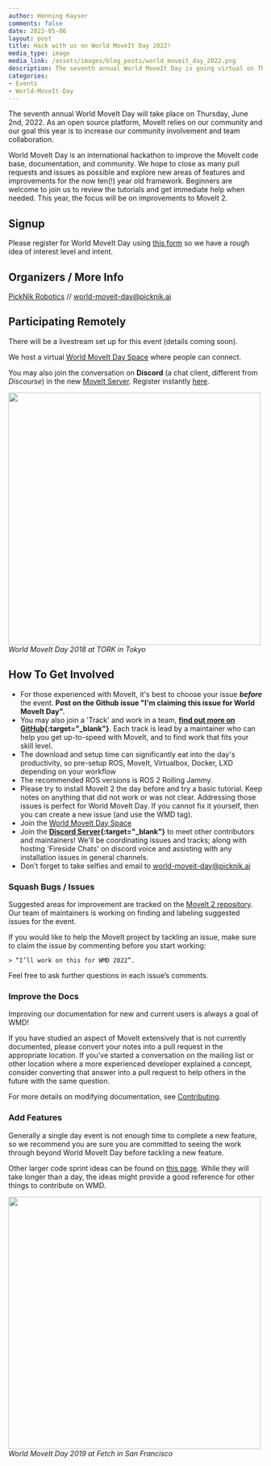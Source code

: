 ```yaml
---
author: Henning Kayser
comments: false
date: 2022-05-06
layout: post
title: Hack with us on World MoveIt Day 2022!
media_type: image
media_link: /assets/images/blog_posts/world_moveit_day_2022.png
description: The seventh annual World MoveIt Day is going virtual on Thursday, June 2nd, 2022
categories:
- Events
- World-MoveIt-Day
---
```


The seventh annual World MoveIt Day will take place on Thursday, June 2nd, 2022. As an open source platform, MoveIt relies on our community and our goal this year is to increase our community involvement and team collaboration.

World MoveIt Day is an international hackathon to improve the MoveIt code base, documentation, and community. We hope to close as many pull requests and issues as possible and explore new areas of features and improvements for the now ten(!) year old framework. Beginners are welcome to join us to review the tutorials and get immediate help when needed. This year, the focus will be on improvements to MoveIt 2.

## Signup

Please register for World MoveIt Day using [this form](https://forms.gle/BFrtLjvHYqpN1CKNA) so we have a rough idea of interest level and intent.

## Organizers / More Info

[PickNik Robotics](https://picknik.ai/) // world-moveit-day@picknik.ai

## Participating Remotely

There will be a livestream set up for this event (details coming soon).

We host a virtual [World MoveIt Day Space](https://spatial.chat/s/lvo2imMkuDKkA8ZQ0r9Y) where people can connect.

You may also join the conversation on **Discord** (a chat client, different from *Discourse*) in the new [MoveIt Server](https://discord.gg/RrySut8). Register instantly [here](https://discord.gg/RrySut8).

<img src="/assets/images/wmd18/tokyo_os_wmd.jpg" width="500" style="margin-right:20px"/>
<i>World MoveIt Day 2018 at TORK in Tokyo</i>

## How To Get Involved

*   For those experienced with MoveIt, it's best to choose your issue ***before*** the event. **Post on the Github issue "I'm claiming this issue for World MoveIt Day".**
*   You may also join a 'Track' and work in a team, **[find out more on GitHub](https://github.com/ros-planning/moveit2/issues/1219){:target="_blank"}**. Each track is lead by a maintainer who can help you get up-to-speed with MoveIt, and to find work that fits your skill level.
*   The download and setup time can significantly eat into the day's productivity, so pre-setup ROS, MoveIt, Virtualbox, Docker, LXD depending on your workflow
*   The recommended ROS versions is ROS 2 Rolling Jammy.
*   Please try to install MoveIt 2 the day before and try a basic tutorial. Keep notes on anything that did not work or was not clear. Addressing those issues is perfect for World MoveIt Day. If you cannot fix it yourself, then you can create a new issue (and use the WMD tag).
*   Join the [World MoveIt Day Space](https://spatial.chat/s/lvo2imMkuDKkA8ZQ0r9Y)
*   Join the **[Discord Server](https://discord.com/invite/RrySut8){:target="_blank"}** to meet other contributors and maintainers! We'll be coordinating issues and tracks; along with hosting 'Fireside Chats' on discord voice and assisting with any installation issues in general channels.
*    Don’t forget to take selfies and email to <span style="text-decoration:underline;">world-moveit-day@picknik.ai</span>

### Squash Bugs / Issues

Suggested areas for improvement are tracked on the [MoveIt 2 repository](https://github.com/ros-planning/moveit2). Our team of maintainers is working on finding and labeling suggested issues for the event.

If you would like to help the MoveIt project by tackling an issue, make sure to claim the issue by commenting before you start working:

    > “I’ll work on this for WMD 2022”.

Feel free to ask further questions in each issue’s comments.

### Improve the Docs

Improving our documentation for new and current users is always a goal of WMD!

<!-- need to update for Moveit 2 tutorials when ready -->
<!-- Further needs for documentation and tutorials improvement can be found directly on the [moveit2_tutorials issue tracker](https://github.com/ros-planning/moveit2_tutorials/issues). -->

If you have studied an aspect of MoveIt extensively that is not currently documented, please convert your notes into a pull request in the appropriate location. If you’ve
started a conversation on the mailing list or other location where a more experienced developer explained a concept, consider converting that answer into a pull request
to help others in the future with the same question.

For more details on modifying documentation, see [Contributing](http://moveit.ros.org/documentation/contributing/).

### Add Features

Generally a single day event is not enough time to complete a new feature, so we recommend you are sure you are committed to seeing the work through beyond World MoveIt Day before tackling a new feature.

Other larger code sprint ideas can be found on [this page](http://moveit.ros.org/documentation/contributing/future_projects/).
While they will take longer than a day, the ideas might provide a good reference for other things to contribute on WMD.

<img src="/assets/images/blog_posts/wmd_2019/fetch.jpg" width="500" style="margin-right:20px"/>
<i>World MoveIt Day 2019 at Fetch in San Francisco</i>
